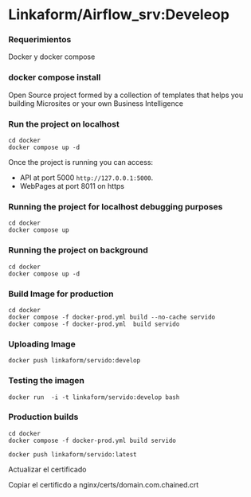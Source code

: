 # Linkaform/Airflow_srv:Develeop



### Requerimientos

Docker y docker compose


### docker compose install



Open Source project formed by a collection of templates that helps you building Microsites or your own Business Intelligence

### Run the project on localhost

```
cd docker
docker compose up -d
```

Once the project is running you can access:
- API at port 5000 `http://127.0.0.1:5000`.
- WebPages at port 8011 on https


### Running the project for localhost debugging purposes

```
cd docker
docker compose up
```

### Running the project on background

```
cd docker
docker compose up -d
```


### Build Image for production

```
cd docker
docker compose -f docker-prod.yml build --no-cache servido
docker compose -f docker-prod.yml  build servido
```

### Uploading Image

```
docker push linkaform/servido:develop
```

### Testing the imagen

```
docker run  -i -t linkaform/servido:develop bash
```



### Production builds

```
cd docker
docker compose -f docker-prod.yml build servido
```

```
docker push linkaform/servido:latest
```


Actualizar el certificado

Copiar el certificdo a nginx/certs/domain.com.chained.crt

